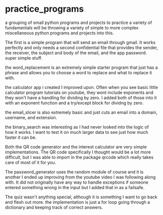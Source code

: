 # practice_programs
a grouping of small python programs and projects to practice a variety of fundamentals
will be throwing a variety of simple to more complex miscellaneous python programs and projects into this.

The first is a simple program that will send an email through gmail. It works perfectly and only needs a second confidential file that provides the sender, the receiver, the subject and body of the email, and the app password. super simple stuff.

the word_replacement is an extremely simple starter program that just has a phrase and allows you to choose a word to replace and what to replace it with.

the calculator app i created I improved upon. Often when you see basic little calculator program tutorials on youtube, they wont include exponents and they won't have a handling for dividing by zero. I added both of those into it with an exponent function and a try/except block for dividng by zero.

the email_slicer is also extremely basic and just cuts an email into a domain, username, and extension.

the binary_search was interesting as I had never looked into the logic of how it works. I want to test it on much larger data to see just how much faster it can be.

Both the QR code generator and the interest calculator are very simple implementations. The QR code specifically I thought would be a lot more difficult, but I was able to import in the package qrcode which really takes care of most of it for you.

The password_generator uses the random module of course and it is another I ended up improving from the youtube video I was following along with. It did not originally have any way to handle exceptions if someone entered something wrong in the input but I added that in as a failsafe.

The quiz wasn't anything special, although it is something I want to go back and flesh out more. the implementation is just a for loop going through a dictionary and keeping track of correct answers.
